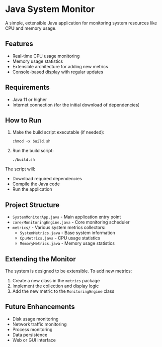 # Java System Monitor

A simple, extensible Java application for monitoring system resources like CPU and memory usage.

## Features

- Real-time CPU usage monitoring
- Memory usage statistics
- Extensible architecture for adding new metrics
- Console-based display with regular updates

## Requirements

- Java 11 or higher
- Internet connection (for the initial download of dependencies)

## How to Run

1. Make the build script executable (if needed):
   ```
   chmod +x build.sh
   ```

2. Run the build script:
   ```
   ./build.sh
   ```

The script will:
- Download required dependencies
- Compile the Java code
- Run the application

## Project Structure

- `SystemMonitorApp.java` - Main application entry point
- `core/MonitoringEngine.java` - Core monitoring scheduler
- `metrics/` - Various system metrics collectors:
  - `SystemMetrics.java` - Base system information
  - `CpuMetrics.java` - CPU usage statistics
  - `MemoryMetrics.java` - Memory usage statistics

## Extending the Monitor

The system is designed to be extensible. To add new metrics:

1. Create a new class in the `metrics` package
2. Implement the collection and display logic
3. Add the new metric to the `MonitoringEngine` class

## Future Enhancements

- Disk usage monitoring
- Network traffic monitoring
- Process monitoring
- Data persistence
- Web or GUI interface